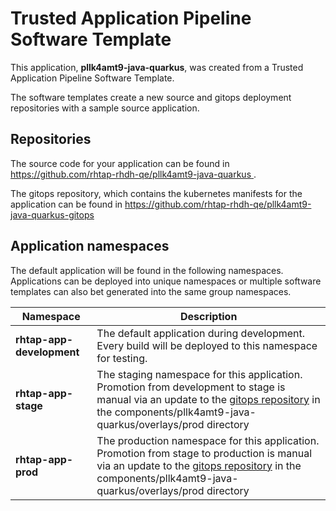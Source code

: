 # Trusted Application Pipeline Software Template

This application, **pllk4amt9-java-quarkus**, was created from a Trusted Application Pipeline Software Template.

The software templates create a new source and gitops deployment repositories with a sample source application. 

## Repositories

The source code for your application can be found in [https://github.com/rhtap-rhdh-qe/pllk4amt9-java-quarkus ](https://github.com/rhtap-rhdh-qe/pllk4amt9-java-quarkus ).
 
The gitops repository, which contains the kubernetes manifests for the application can be found in 
[https://github.com/rhtap-rhdh-qe/pllk4amt9-java-quarkus-gitops ](https://github.com/rhtap-rhdh-qe/pllk4amt9-java-quarkus-gitops ) 

## Application namespaces 

The default application will be found in the following namespaces. Applications can be deployed into unique namespaces or multiple software templates can also bet generated into the same group namespaces.  

|  Namespace   |  Description   |  
| -------- | -------- |   
| **rhtap-app-development** | The default application during development. Every build will be deployed to this namespace for testing. | 
| **rhtap-app-stage** | The staging namespace for this application. Promotion from development to stage is manual via an update to the [gitops repository](https://github.com/rhtap-rhdh-qe/pllk4amt9-java-quarkus-gitops ) in the components/pllk4amt9-java-quarkus/overlays/prod directory |  
| **rhtap-app-prod** | The production namespace for this application. Promotion from stage to production is manual via an update to the [gitops repository](https://github.com/rhtap-rhdh-qe/pllk4amt9-java-quarkus-gitops ) in the components/pllk4amt9-java-quarkus/overlays/prod directory | 